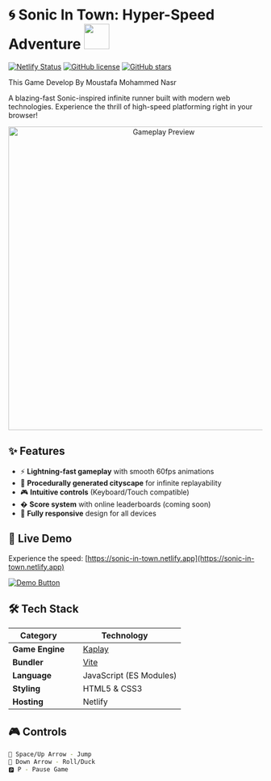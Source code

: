 # 🌀 Sonic In Town: Hyper-Speed Adventure <img src="https://media.giphy.com/media/3o7aCTPPm4OHfRLSH6/giphy.gif" width="50px">

[![Netlify Status](https://api.netlify.com/api/v1/badges/your-build-id/deploy-status)](https://app.netlify.com/sites/sonic-in-town/deploys)
[![GitHub license](https://img.shields.io/github/license/moustafanasr/sonic-in-town?color=blue)](https://github.com/moustafanasr/sonic-in-town/blob/main/LICENSE)
[![GitHub stars](https://img.shields.io/github/stars/moustafanasr/sonic-in-town?style=social)](https://github.com/moustafanasr/sonic-in-town/stargazers)

This Game Develop By Moustafa Mohammed Nasr

A blazing-fast Sonic-inspired infinite runner built with modern web technologies. Experience the thrill of high-speed platforming right in your browser!

<div align="center">
  <img src="https://media.giphy.com/media/v1.Y2lkPTc5MGI3NjExcDZ5bG9mZ3R1a2FpZ3F3Z2V4Y2x0bGZ6dW5jZ2J6eWZqY2J1eGJ1ZyZlcD12MV9pbnRlcm5hbF9naWZfYnlfaWQmY3Q9Zw/3oKIPEqDGUULpEU0aQ/giphy.gif" width="600" alt="Gameplay Preview">
</div>

## ✨ Features

- ⚡ **Lightning-fast gameplay** with smooth 60fps animations
- 🌆 **Procedurally generated cityscape** for infinite replayability
- 🎮 **Intuitive controls** (Keyboard/Touch compatible)
- � **Score system** with online leaderboards (coming soon)
- 📱 **Fully responsive** design for all devices

## 🚀 Live Demo

Experience the speed: [https://sonic-in-town.netlify.app](https://sonic-in-town.netlify.app)

[![Demo Button](https://img.shields.io/badge/TRY_LIVE_DEMO-FF5722?style=for-the-badge&logo=netlify&logoColor=white)](https://sonic-in-town.netlify.app)

## 🛠 Tech Stack

<div align="center">
  
| Category       | Technology                                                                 |
|----------------|---------------------------------------------------------------------------|
| **Game Engine**| <img src="https://kaplay.dev/favicon.ico" width="16"> [Kaplay](https://www.kaplay.dev/) |
| **Bundler**    | <img src="https://vitejs.dev/logo.svg" width="16"> [Vite](https://vitejs.dev/) |
| **Language**   | <img src="https://upload.wikimedia.org/wikipedia/commons/6/6a/JavaScript-logo.png" width="16"> JavaScript (ES Modules) |
| **Styling**    | <img src="https://upload.wikimedia.org/wikipedia/commons/6/61/HTML5_logo_and_wordmark.svg" width="16"> HTML5 & CSS3 |
| **Hosting**    | <img src="https://www.netlify.com/v3/img/components/logomark.png" width="16"> Netlify |

</div>

## 🎮 Controls

```bash
🔼 Space/Up Arrow - Jump
🔽 Down Arrow - Roll/Duck
🅿️ P - Pause Game
